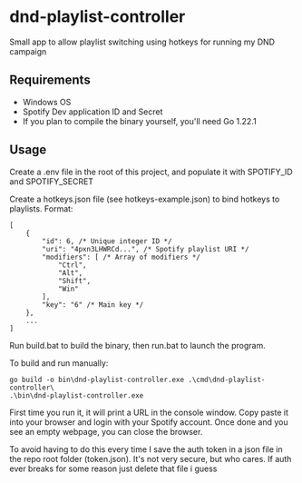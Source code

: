 # dnd-playlist-controller
Small app to allow playlist switching using hotkeys for running my DND campaign

## Requirements
- Windows OS
- Spotify Dev application ID and Secret
- If you plan to compile the binary yourself, you'll need Go 1.22.1

## Usage
Create a .env file in the root of this project, and populate it with SPOTIFY_ID and SPOTIFY_SECRET

Create a hotkeys.json file (see hotkeys-example.json) to bind hotkeys to playlists. Format:
```
[
    {
        "id": 6, /* Unique integer ID */
        "uri": "4pxn3LHWRCd...", /* Spotify playlist URI */
        "modifiers": [ /* Array of modifiers */
            "Ctrl",
            "Alt",
            "Shift",
            "Win"
        ],
        "key": "6" /* Main key */
    },
    ...
]
```
Run build.bat to build the binary, then run.bat to launch the program.

To build and run manually:

```
go build -o bin\dnd-playlist-controller.exe .\cmd\dnd-playlist-controller\
.\bin\dnd-playlist-controller.exe
```

First time you run it, it will print a URL in the console window. Copy paste it into your browser and login with your Spotify account. Once done and you see an empty webpage, you can close the browser.

To avoid having to do this every time I save the auth token in a json file in the repo root folder (token.json). It's not very secure, but who cares. If auth ever breaks for some reason just delete that file i guess
